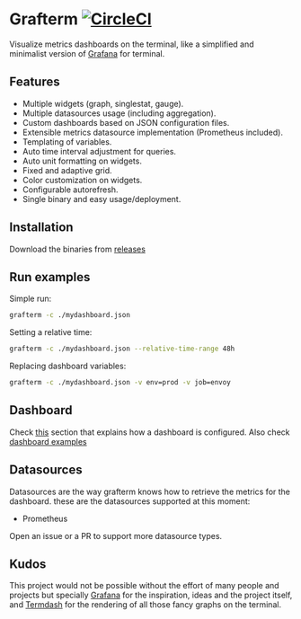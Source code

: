 # Grafterm [![CircleCI][circleci-image]][circleci-url]

Visualize metrics dashboards on the terminal, like a simplified and minimalist version of [Grafana] for terminal.

## Features

- Multiple widgets (graph, singlestat, gauge).
- Multiple datasources usage (including aggregation).
- Custom dashboards based on JSON configuration files.
- Extensible metrics datasource implementation (Prometheus included).
- Templating of variables.
- Auto time interval adjustment for queries.
- Auto unit formatting on widgets.
- Fixed and adaptive grid.
- Color customization on widgets.
- Configurable autorefresh.
- Single binary and easy usage/deployment.

## Installation

Download the binaries from [releases]

## Run examples

Simple run:

```bash
grafterm -c ./mydashboard.json
```

Setting a relative time:

```bash
grafterm -c ./mydashboard.json --relative-time-range 48h
```

Replacing dashboard variables:

```bash
grafterm -c ./mydashboard.json -v env=prod -v job=envoy
```

## Dashboard

Check [this][cfg-md] section that explains how a dashboard is configured. Also check [dashboard examples][dashboard-examples]

## Datasources

Datasources are the way grafterm knows how to retrieve the metrics for the dashboard. these are the datasources supported at this moment:

- Prometheus

Open an issue or a PR to support more datasource types.

## Kudos

This project would not be possible without the effort of many people and projects but specially [Grafana] for the inspiration, ideas and the project itself, and [Termdash] for the rendering of all those fancy graphs on the terminal.

[circleci-image]: https://circleci.com/gh/slok/grafterm.svg?style=svg
[circleci-url]: https://circleci.com/gh/slok/grafterm
[grafana]: https://grafana.com/
[termdash]: https://github.com/mum4k/termdash
[releases]: https://github.com/slok/grafterm/releases
[cfg-md]: docs/cfg.md
[dashboard-examples]: dashboard-examples
